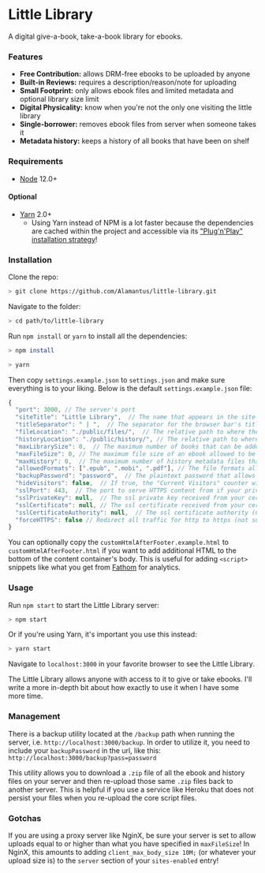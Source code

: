 ﻿# Little Library

A digital give-a-book, take-a-book library for ebooks.

### Features

- **Free Contribution:** allows DRM-free ebooks to be uploaded by anyone
- **Built-in Reviews:** requires a description/reason/note for uploading
- **Small Footprint:** only allows ebook files and limited metadata and optional library size limit
- **Digital Physicality:** know when you're not the only one visiting the little library
- **Single-borrower:** removes ebook files from server when someone takes it
- **Metadata history:** keeps a history of all books that have been on shelf

### Requirements

- [Node](https://nodejs.org) 12.0+

#### Optional

- [Yarn](https://yarnpkg.org) 2.0+
  - Using Yarn instead of NPM is a lot faster because the dependencies are cached within the project and accessible via its ["Plug'n'Play" installation strategy](https://yarnpkg.com/features/pnp)!

### Installation

Clone the repo:

```bash
> git clone https://github.com/Alamantus/little-library.git
```

Navigate to the folder:

```bash
> cd path/to/little-library
```

Run `npm install` or `yarn` to install all the dependencies:

```bash
> npm install
```

```bash
> yarn
```

Then copy `settings.example.json` to `settings.json` and make sure everything is to your liking. Below is the default `settings.example.json` file:

```js
{
  "port": 3000, // The server's port
  "siteTitle": "Little Library",  // The name that appears in the site header
  "titleSeparator": " | ",  // The separator for the browser bar's title between page and site titles
  "fileLocation": "./public/files/",  // The relative path to where the ebook files will be served from
  "historyLocation": "./public/history/", // The relative path to where the history metadata files will be served from
  "maxLibrarySize": 0,  // The maximum number of books that can be added to the library. 0 means unlimited
  "maxFileSize": 0, // The maximum file size of an ebook allowed to be uploaded. 0 means unlimited
  "maxHistory": 0,  // The maximum number of history metadata files that will be saved on your server. 0 means unlimited
  "allowedFormats": [".epub", ".mobi", ".pdf"], // The file formats allowed to be uploaded
  "backupPassword": "password",  // The plaintext password that allows you to access the /backup features. Be sure to change this before going live!
  "hideVisitors": false,  // If true, the "Current Visitors" counter will not update on the front end
  "sslPort": 443,  // The port to serve HTTPS content from if your private key and certificate are specified
  "sslPrivateKey": null,  // The ssl private key received from your certificate authority for HTTPS support
  "sslCertificate": null, // The ssl certificate received from your certificate authority for HTTPS support
  "sslCertificateAuthority": null,  // The ssl certificate authority (CA) received from Let's Encrypt for HTTPS support
  "forceHTTPS": false // Redirect all traffic for http to https (not sure why you wouldn't want this)
}
```

You can optionally copy the `customHtmlAfterFooter.example.html` to `customHtmlAfterFooter.html` if you want to add additional HTML to the bottom of the content container's body. This is useful for adding `<script>` snippets like what you get from [Fathom](https://github.com/usefathom/fathom) for analytics.

### Usage

Run `npm start` to start the Little Library server:

```bash
> npm start
```

Or if you're using Yarn, it's important you use this instead:

```bash
> yarn start
```

Navigate to `localhost:3000` in your favorite browser to see the Little Library.

The Little Library allows anyone with access to it to give or take ebooks. I'll write a more in-depth bit about how exactly to use it when I have some more time.

### Management

There is a backup utility located at the `/backup` path when running the server, i.e. `http://localhost:3000/backup`.
In order to utilize it, you need to include your `backupPassword` in the url, like this:  
`http://localhost:3000/backup?pass=password`

This utility allows you to download a `.zip` file of all the ebook and history files on your server and then re-upload those same `.zip` files back to another server. This is helpful if you use a service like Heroku that does not persist your files when you re-upload the core script files.

### Gotchas

If you are using a proxy server like NginX, be sure your server is set to allow uploads equal to or higher than what you have specified in `maxFileSize`! In NginX, this amounts to adding `client_max_body_size 10M;` (or whatever your upload size is) to the `server` section of your `sites-enabled` entry!

